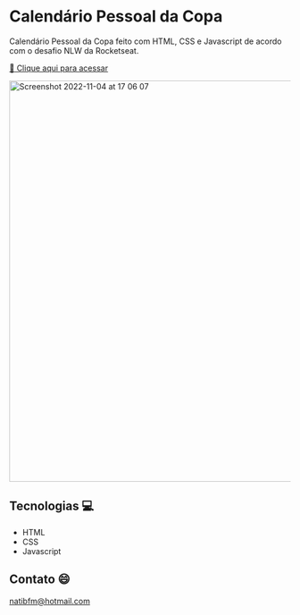 # Calendário Pessoal da Copa

Calendário Pessoal da Copa feito com HTML, CSS e Javascript de acordo com o desafio NLW da Rocketseat.

[🔗 Clique aqui para acessar](https://nathaliebfm.github.io/calendarioCopaNLW/)


<img width="718" alt="Screenshot 2022-11-04 at 17 06 07" src="https://user-images.githubusercontent.com/76886345/200065303-8f6b812b-ccc2-40b6-b16b-2d59f99d12b9.png">

## Tecnologias :computer:

- HTML
- CSS
- Javascript

## Contato :smile:

natibfm@hotmail.com
